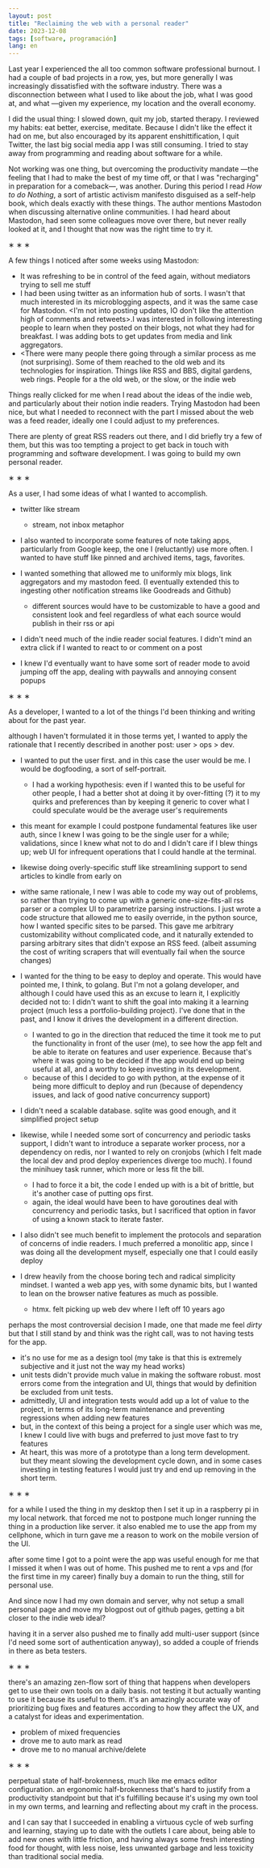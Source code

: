 ```yaml
---
layout: post
title: "Reclaiming the web with a personal reader"
date: 2023-12-08
tags: [software, programación]
lang: en
---
```


Last year I experienced the all too common software professional burnout. I had a couple of bad projects in a row, yes, but more generally I was increasingly dissatisfied with the software industry. There was a disconnection between what I used to like about the job, what I was good at, and what <the market offered to pay me for> &#x2014;given my experience, my location and the overall economy.

I did the usual thing: I slowed down, quit my job, started therapy. I reviewed my habits: eat better, exercise, meditate. Because I didn't like the effect it had on me, but also encouraged by its apparent enshittification, I quit Twitter, the last big social media app I was still consuming. I tried to stay away from programming and reading about software for a while.

Not working was one thing, but overcoming the productivity mandate &#x2014;the feeling that I had to make the best of my time off, or that I was "recharging" in preparation for a comeback&#x2014;, was another. During this period I read *How to do Nothing*, a sort of artistic activism manifesto disguised as a self-help book, which deals exactly with these things. The author mentions Mastodon when discussing alternative online communities. I had heard about Mastodon, had seen some colleagues move over there, but never really looked at it, and I thought that now was the right time to try it.

<div class="org-center">
<p>
&lowast; &lowast; &lowast;
</p>
</div>

A few things I noticed after some weeks using Mastodon:

-   It was refreshing to be in control of the feed again, without mediators trying to sell me stuff
-   I had been using twitter as an information hub of sorts. I wasn't that much interested in its microblogging aspects, and it was the same case for Mastodon. <I'm not into posting updates, IO don't like the attention high of comments and retweets>.I was interested in following interesting people to learn when they posted on their blogs, not what they had for breakfast. I was adding bots to get updates from media and link aggregators.
-   <There were many people there going through a similar process as me (not surprising). Some of them reached to the old web and its technologies for inspiration. Things like RSS and BBS, digital gardens, web rings. People <preaching> for a the old web, or the slow, or the indie web

Things really clicked for me when I read about the ideas of the indie web, and particularly about their notion indie readers. Trying Mastodon had been nice, but what I needed to reconnect with the part I missed about the web was a feed reader, ideally one I could adjust to my preferences.

There are plenty of great RSS readers out there, and I did briefly try a few of them, but this was too tempting a project to get back in touch with programming and software development. I was going to build my own personal reader.

<div class="org-center">
<p>
&lowast; &lowast; &lowast;
</p>
</div>

As a user, I had some ideas of what I wanted to accomplish.

-   twitter like stream
    -   stream, not inbox metaphor

-   I also wanted to incorporate some features of note taking apps, particularly from Google keep, the one I (reluctantly) use more often. I wanted to have stuff like pinned and archived items, tags, favorites.

-   I wanted something that allowed me to uniformly mix blogs, link aggregators and my mastodon feed. (I eventually extended this to ingesting other notification streams like Goodreads and Github)
    -   different sources would have to be customizable to have a good and consistent look and feel regardless of what each source would publish in their rss or api

-   I didn't need much of the indie reader social features. I didn't mind an extra click if I wanted to react to or comment on a post

-   I knew I'd eventually want to have some sort of reader mode to avoid jumping off the app, dealing with paywalls and annoying consent popups

<div class="org-center">
<p>
&lowast; &lowast; &lowast;
</p>
</div>

As a developer, I wanted to <put to practice> a lot of the things I'd been thinking and writing about for the past year.

although I haven't formulated it in those terms yet, I wanted to apply the rationale that I recently described in another post: user > ops > dev.

-   I wanted to put the user first. and in this case the user would be me. I would be dogfooding, a sort of self-portrait.
    -   I had a working hypothesis: even if I wanted this to be useful for other people, I had a better shot at doing it by over-fitting (?) it to my quirks and preferences than by keeping it generic to cover what I could speculate would be the average user's requirements

-   this meant for example I could postpone fundamental features like user auth, since I knew I was going to be the single user for a while; validations, since I knew what not to do and I didn't care if I blew things up; web UI for infrequent operations that I could handle at the terminal.
-   likewise doing overly-specific stuff like streamlining support to send articles to kindle from early on

-   withe same rationale, I new I was able to code my way out of problems, so rather than trying to come up with a generic one-size-fits-all rss parser or a complex UI to parametrize parsing instructions. I just wrote a code structure that allowed me to easily override, in the python source, how I wanted specific sites to be parsed. This gave me arbitrary customizability without complicated code, and it naturally extended to parsing arbitrary sites that didn't expose an RSS feed. (albeit assuming the cost of writing scrapers that will eventually fail when the source changes)

-   I wanted for the thing to be easy to deploy and operate. This would have pointed me, I think, to golang. But I'm not a golang developer, and although I could have used this as an excuse to learn it, I explicitly decided not to: I didn't want to shift the goal into making it a learning project (much less a portfolio-building project). I've done that in the past, and I know it drives the development in a different direction.
    -   I wanted to go in the direction that reduced the time it took me to put the functionality in front of the user (me), to see how the app felt and be able to iterate on features and user experience. Because that's where it was going to be decided if the app would end up being useful at all, and a worthy to keep investing in its development.
    -   because of this I decided to go with python, at the expense of it being more difficult to deploy and run (because of dependency issues, and lack of good native concurrency support)

-   I didn't need a scalable database. sqlite was good enough, and it simplified project setup
-   likewise, while I needed some sort of concurrency and periodic tasks support, I didn't want to introduce a separate worker process, nor a dependency on redis, nor I wanted to rely on cronjobs (which I felt made the local dev and prod deploy experiences diverge too much). I found the minihuey task runner, which more or less fit the bill.
    -   I had to force it a bit, the code I ended up with is a bit of brittle, but it's another case of putting ops first.
    -   again, the ideal would have been to have goroutines deal with concurrency and periodic tasks, but I sacrificed that option in favor of using a known stack to iterate faster.

-   I also didn't see much benefit to implement the protocols and separation of concerns of indie readers. I much preferred a monolitic app, since I was doing all the development myself, especially one that I could easily deploy

-   I drew heavily from the choose boring tech and radical simplicity mindset. I wanted a web app yes, with some dynamic bits, but I wanted to lean on the browser native features as much as possible.
    -   htmx. felt picking up web dev where I left off 10 years ago

perhaps the most controversial decision I made, one that made me feel *dirty* but that I still stand by and think was the right call, was to not having tests for the app.

-   it's no use for me as a design tool (my take is that this is extremely subjective and it just not the way my head works)
-   unit tests didn't provide much value in making the software robust. most errors come from the integration and UI, things that would by definition be excluded from unit tests.
-   admittedly, UI and integration tests would add up a lot of value to the project, in terms of its long-term maintenance and preventing regressions when adding new features
-   but, in the context of this being a project for a single user which was me, I knew I could live with bugs and preferred to just move fast to try features
-   At heart, this was more of a prototype than a long term development. but they meant slowing the development cycle down, and in some cases investing in testing features I would just try and end up removing in the short term.

<div class="org-center">
<p>
&lowast; &lowast; &lowast;
</p>
</div>

for a while I used the thing in my desktop then I set it up in a raspberry pi in my local network. that forced me not to postpone much longer running the thing in a production like server. it also enabled me to use the app from my cellphone, which in turn gave me a reason to work on the mobile version of the UI.

after some time I got to a point were the app was useful enough for me that I missed it when I was out of home. This pushed me to rent a vps and (for the first time in my career) finally buy a domain to run the thing, still for personal use.

And since now I had my own domain and server, why not setup a small personal page and move my blogpost out of github pages, getting a bit closer to the indie web ideal?

having it in a server also pushed me to finally add multi-user support (since I'd need some sort of authentication anyway), so added a couple of friends in there as beta testers.

<div class="org-center">
<p>
&lowast; &lowast; &lowast;
</p>
</div>

there's an amazing zen-flow sort of thing that happens when developers get to use their own tools on a daily basis. not testing it but actually wanting to use it because its useful to them. it's an amazingly accurate way of prioritizing bug fixes and features according to how they affect the UX, and a catalyst for ideas and experimentation.

-   problem of mixed frequencies
-   drove me to auto mark as read
-   drove me to no manual archive/delete

<div class="org-center">
<p>
&lowast; &lowast; &lowast;
</p>
</div>

perpetual state of half-brokenness, much like me emacs editor configuration. an ergonomic half-brokenness that's hard to justify from a productivity standpoint but that it's fulfilling because it's using my own tool in my own terms, and learning and reflecting about my craft in the process.

and I can say that I succeeded in enabling a virtuous cycle of web surfing and learning, staying up to date with the outlets I care about, being able to add new ones with little friction, and having always some fresh interesting food for thought, with less noise, less unwanted garbage and less toxicity than traditional social media.